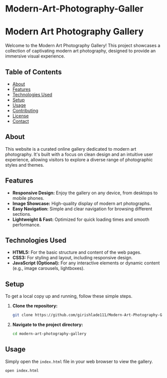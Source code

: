 
# Modern-Art-Photography-Galler
# Modern Art Photography Gallery

Welcome to the Modern Art Photography Gallery! This project showcases a collection of captivating modern art photography, designed to provide an immersive visual experience.

## Table of Contents

- [About](#about)
- [Features](#features)
- [Technologies Used](#technologies-used)
- [Setup](#setup)
- [Usage](#usage)
- [Contributing](#contributing)
- [License](#license)
- [Contact](#contact)

## About

This website is a curated online gallery dedicated to modern art photography. It's built with a focus on clean design and an intuitive user experience, allowing visitors to explore a diverse range of photographic styles and themes.

## Features

- **Responsive Design:** Enjoy the gallery on any device, from desktops to mobile phones.
- **Image Showcase:** High-quality display of modern art photographs.
- **Easy Navigation:** Simple and clear navigation for browsing different sections.
- **Lightweight & Fast:** Optimized for quick loading times and smooth performance.

## Technologies Used

*   **HTML5:** For the basic structure and content of the web pages.
*   **CSS3:** For styling and layout, including responsive design.
*   **JavaScript (Optional):** For any interactive elements or dynamic content (e.g., image carousels, lightboxes).

## Setup

To get a local copy up and running, follow these simple steps.

1.  **Clone the repository:**
    ```bash
    git clone https://github.com/girishlade111/Modern-Art-Photography-Gallery.git
    ```
2.  **Navigate to the project directory:**
    ```bash
    cd modern-art-photography-gallery
    ```

## Usage

Simply open the `index.html` file in your web browser to view the gallery.

```bash
open index.html

